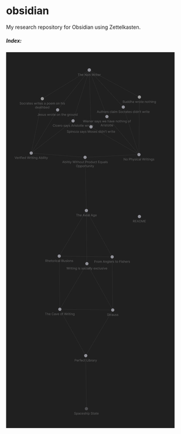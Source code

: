 # obsidian
My research repository for Obsidian using Zettelkasten.

#####  Index: 
![400](visualindex.png)